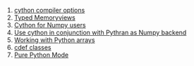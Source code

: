  1. [cython compiler options]
 2. [Typed Memoryviews]
 3. [Cython for Numpy users]
 4. [Use cython in conjunction with Pythran as Numpy backend]
 5. [Working with Python arrays]
 6. [cdef classes]
 7. [Pure Python Mode]
 
[cython compiler options]: https://cython.readthedocs.io/en/latest/src/userguide/source_files_and_compilation.html#compiler-options
[Typed Memoryviews]: http://docs.cython.org/en/latest/src/userguide/memoryviews.html#memoryviews
[Cython for Numpy users]: http://docs.cython.org/en/latest/src/userguide/numpy_tutorial.html
[Use cython in conjunction with Pythran as Numpy backend]: http://docs.cython.org/en/latest/src/userguide/numpy_pythran.html#numpy-pythran
[Working with Python arrays]: https://cython.readthedocs.io/en/latest/src/tutorial/array.html
[cdef classes]: https://cython.readthedocs.io/en/latest/src/tutorial/cdef_classes.html
[Pure Python Mode]: https://cython.readthedocs.io/en/latest/src/tutorial/pure.html
